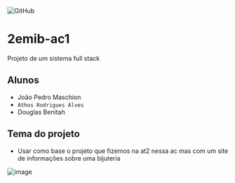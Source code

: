 ![GitHub](https://img.shields.io/github/license/athenhozz/2emib-ac1)
# 2emib-ac1
Projeto de um sistema full stack

## Alunos
 - João Pedro Maschion
 - ` Athos Rodrigues Alves `
 - Douglas Benitah
## Tema do projeto
 - Usar como base o projeto que fizemos na at2 nessa ac mas com um site de informações sobre uma bijuteria    
 
 ![image](https://user-images.githubusercontent.com/101105673/190267868-d30ad22d-3074-4801-bfaa-e1c63cdf6eed.png)
